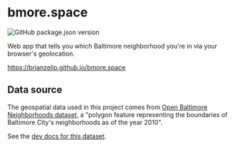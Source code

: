 # bmore.space

![GitHub package.json version](https://img.shields.io/github/package-json/v/brianzelip/which-bmore-hood)

Web app that tells you which Baltimore neighborhood you're in via your browser's geolocation.

https://brianzelip.github.io/bmore.space

## Data source

The geospatial data used in this project comes from [Open Baltimore Neighborhoods dataset](https://data.baltimorecity.gov/Neighborhoods/Neighborhoods/5cni-ybar), a "polygon feature representing the boundaries of Baltimore City's neighborhoods as of the year 2010".

See the [dev docs for this dataset](https://dev.socrata.com/foundry/data.baltimorecity.gov/h3fx-54q3).
